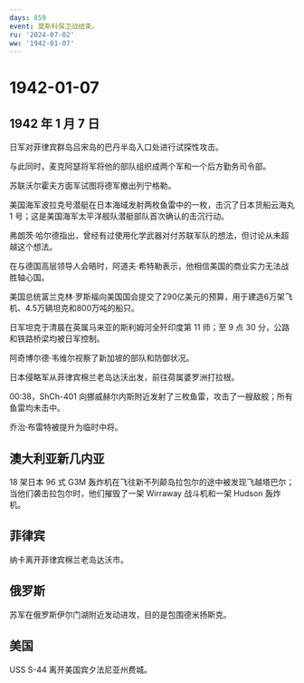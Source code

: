 ```yaml
---
days: 859
event: 莫斯科保卫战结束。
ru: '2024-07-02'
ww: '1942-01-07'
---
```


# 1942-01-07

## 1942 年 1 月 7 日

日军对菲律宾群岛吕宋岛的巴丹半岛入口处进行试探性攻击。

与此同时，麦克阿瑟将军将他的部队组织成两个军和一个后方勤务司令部。

苏联沃尔霍夫方面军试图将德军撤出列宁格勒。

美国海军波拉克号潜艇在日本海域发射两枚鱼雷中的一枚，击沉了日本货船云海丸
1 号；这是美国海军太平洋舰队潜艇部队首次确认的击沉行动。

弗朗茨·哈尔德指出，曾经有过使用化学武器对付苏联军队的想法，但讨论从未超越这个想法。

在与德国高层领导人会晤时，阿道夫·希特勒表示，他相信美国的商业实力无法战胜轴心国。

美国总统富兰克林·罗斯福向美国国会提交了290亿美元的预算，用于建造6万架飞机、4.5万辆坦克和800万吨的船只。

日军坦克于清晨在英属马来亚的斯利姆河全歼印度第 11 师；至 9 点 30
分，公路和铁路桥梁均被日军控制。

阿奇博尔德·韦维尔视察了新加坡的部队和防御状况。

日本侵略军从菲律宾棉兰老岛达沃出发，前往荷属婆罗洲打拉根。

00:38，ShCh-401
向挪威赫尔内斯附近发射了三枚鱼雷，攻击了一艘敌舰；所有鱼雷均未击中。

乔治·布雷特被提升为临时中将。

## 澳大利亚新几内亚

18 架日本 96 式 G3M
轰炸机在飞往新不列颠岛拉包尔的途中被发现飞越塔巴尔；当他们袭击拉包尔时，他们摧毁了一架
Wirraway 战斗机和一架 Hudson 轰炸机。

## 菲律宾

纳卡离开菲律宾棉兰老岛达沃市。

## 俄罗斯

苏军在俄罗斯伊尔门湖附近发动进攻，目的是包围德米扬斯克。

## 美国

USS S-44 离开美国宾夕法尼亚州费城。
